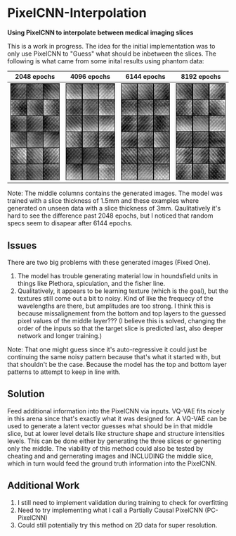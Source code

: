 # PixelCNN-Interpolation
__Using PixelCNN to interpolate between medical imaging slices__

This is a work in progress. The idea for the initial implementation was to only use PixelCNN to "Guess" what should be inbetween the slices.  The following is what came from some inital results using phantom data:

2048 epochs             |  4096 epochs             |  6144 epochs             |  8192 epochs             |
:-------------------------:|:-------------------------:|:-------------------------:|:-------------------------:
![Example1](phantom_data/Phantom_0.png)  |  ![Example2](phantom_data/phantom_1.png)  |  ![Example3](phantom_data/phantom_2.png)  |  ![Example4](phantom_data/phantom_3.png)

Note: The middle columns contains the generated images.  The model was trained with a slice thickness of 1.5mm and these examples where generated on unseen data with a slice thickness of 3mm.  Qaulitatively it's hard to see the difference past 2048 epochs, but I noticed that random specs seem to disapear after 6144 epochs.

## Issues

There are two big problems with these generated images (Fixed One).

  1. The model has trouble generating material low in houndsfield units in things like Plethora, spiculation, and the fisher line.
  1. Qualitatively, it appears to be learning texture (which is the goal), but the textures still come out a bit to noisy.  Kind of like the frequecy of the wavelengths are there, but amplitudes are too strong.  I think this is because missalignement from the bottom and top layers to the guessed pixel values of the middle layer??? (I believe this is solved, changing the order of the inputs so that the target slice is predicted last, also deeper network and longer training.)

Note: That one might guess since it's auto-regressive it could just be continuing the same noisy pattern because that's what it started with, but that shouldn't be the case.  Because the model has the top and bottom layer patterns to attempt to keep in line with.

## Solution

Feed additional information into the PixelCNN via inputs.  VQ-VAE fits nicely in this arena since that's exactly what it was designed for.  A VQ-VAE can be used to generate a latent vector guesses what should be in that middle slice, but at lower level details like structure shape and structure intensities levels.  This can be done either by generating the three slices or generting only the middle.  The viability of this method could also be tested by cheating and and gernerating images and INCLUDING the middle slice, which in turn would feed the ground truth information into the PixelCNN.

## Additional Work

  1. I still need to implement validation during training to check for overfitting
  1. Need to try implementing what I call a Partially Causal PixelCNN (PC-PixelCNN)
  1. Could still potentially try this method on 2D data for super resolution.

